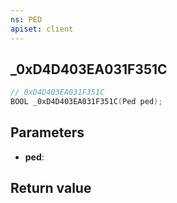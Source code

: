 ```yaml
---
ns: PED
apiset: client
---
```

## _0xD4D403EA031F351C

```c
// 0xD4D403EA031F351C
BOOL _0xD4D403EA031F351C(Ped ped);
```


## Parameters
* **ped**:

## Return value